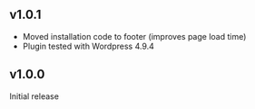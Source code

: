 v1.0.1
------
- Moved installation code to footer (improves page load time)
- Plugin tested with Wordpress 4.9.4

v1.0.0
------
Initial release
